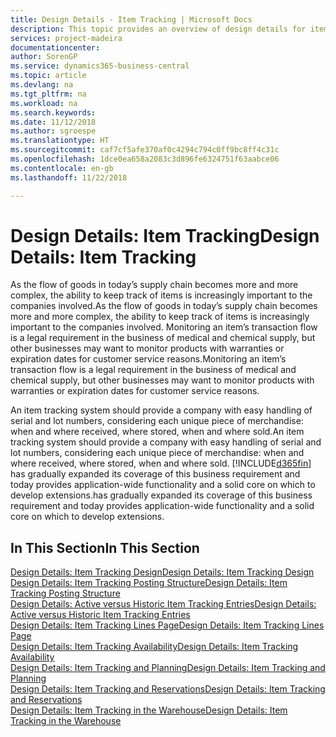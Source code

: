 ```yaml
---
title: Design Details - Item Tracking | Microsoft Docs
description: This topic provides an overview of design details for item tracking.
services: project-madeira
documentationcenter: 
author: SorenGP
ms.service: dynamics365-business-central
ms.topic: article
ms.devlang: na
ms.tgt_pltfrm: na
ms.workload: na
ms.search.keywords: 
ms.date: 11/12/2018
ms.author: sgroespe
ms.translationtype: HT
ms.sourcegitcommit: caf7cf5afe370af0c4294c794c0ff9bc8ff4c31c
ms.openlocfilehash: 1dce0ea658a2083c3d896fe6324751f63aabce06
ms.contentlocale: en-gb
ms.lasthandoff: 11/22/2018

---
```

# <a name="design-details-item-tracking"></a><span data-ttu-id="c279e-103">Design Details: Item Tracking</span><span class="sxs-lookup"><span data-stu-id="c279e-103">Design Details: Item Tracking</span></span>
<span data-ttu-id="c279e-104">As the flow of goods in today’s supply chain becomes more and more complex, the ability to keep track of items is increasingly important to the companies involved.</span><span class="sxs-lookup"><span data-stu-id="c279e-104">As the flow of goods in today’s supply chain becomes more and more complex, the ability to keep track of items is increasingly important to the companies involved.</span></span> <span data-ttu-id="c279e-105">Monitoring an item’s transaction flow is a legal requirement in the business of medical and chemical supply, but other businesses may want to monitor products with warranties or expiration dates for customer service reasons.</span><span class="sxs-lookup"><span data-stu-id="c279e-105">Monitoring an item’s transaction flow is a legal requirement in the business of medical and chemical supply, but other businesses may want to monitor products with warranties or expiration dates for customer service reasons.</span></span>  

<span data-ttu-id="c279e-106">An item tracking system should provide a company with easy handling of serial and lot numbers, considering each unique piece of merchandise: when and where received, where stored, when and where sold.</span><span class="sxs-lookup"><span data-stu-id="c279e-106">An item tracking system should provide a company with easy handling of serial and lot numbers, considering each unique piece of merchandise: when and where received, where stored, when and where sold.</span></span> [!INCLUDE[d365fin](includes/d365fin_md.md)] <span data-ttu-id="c279e-107">has gradually expanded its coverage of this business requirement and today provides application-wide functionality and a solid core on which to develop extensions.</span><span class="sxs-lookup"><span data-stu-id="c279e-107">has gradually expanded its coverage of this business requirement and today provides application-wide functionality and a solid core on which to develop extensions.</span></span>  

## <a name="in-this-section"></a><span data-ttu-id="c279e-108">In This Section</span><span class="sxs-lookup"><span data-stu-id="c279e-108">In This Section</span></span>  
[<span data-ttu-id="c279e-109">Design Details: Item Tracking Design</span><span class="sxs-lookup"><span data-stu-id="c279e-109">Design Details: Item Tracking Design</span></span>](design-details-item-tracking-design.md)  
[<span data-ttu-id="c279e-110">Design Details: Item Tracking Posting Structure</span><span class="sxs-lookup"><span data-stu-id="c279e-110">Design Details: Item Tracking Posting Structure</span></span>](design-details-item-tracking-posting-structure.md)  
[<span data-ttu-id="c279e-111">Design Details: Active versus Historic Item Tracking Entries</span><span class="sxs-lookup"><span data-stu-id="c279e-111">Design Details: Active versus Historic Item Tracking Entries</span></span>](design-details-active-versus-historic-item-tracking-entries.md)  
[<span data-ttu-id="c279e-112">Design Details: Item Tracking Lines Page</span><span class="sxs-lookup"><span data-stu-id="c279e-112">Design Details: Item Tracking Lines Page</span></span>](design-details-item-tracking-lines-window.md)  
[<span data-ttu-id="c279e-113">Design Details: Item Tracking Availability</span><span class="sxs-lookup"><span data-stu-id="c279e-113">Design Details: Item Tracking Availability</span></span>](design-details-item-tracking-availability.md)  
[<span data-ttu-id="c279e-114">Design Details: Item Tracking and Planning</span><span class="sxs-lookup"><span data-stu-id="c279e-114">Design Details: Item Tracking and Planning</span></span>](design-details-item-tracking-and-planning.md)  
[<span data-ttu-id="c279e-115">Design Details: Item Tracking and Reservations</span><span class="sxs-lookup"><span data-stu-id="c279e-115">Design Details: Item Tracking and Reservations</span></span>](design-details-item-tracking-and-reservations.md)  
[<span data-ttu-id="c279e-116">Design Details: Item Tracking in the Warehouse</span><span class="sxs-lookup"><span data-stu-id="c279e-116">Design Details: Item Tracking in the Warehouse</span></span>](design-details-item-tracking-in-the-warehouse.md)

